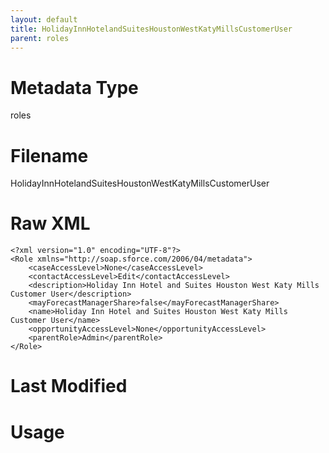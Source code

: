 ```yaml
---
layout: default
title: HolidayInnHotelandSuitesHoustonWestKatyMillsCustomerUser
parent: roles
---
```

# Metadata Type
roles


# Filename 
HolidayInnHotelandSuitesHoustonWestKatyMillsCustomerUser


# Raw XML
```
<?xml version="1.0" encoding="UTF-8"?>
<Role xmlns="http://soap.sforce.com/2006/04/metadata">
    <caseAccessLevel>None</caseAccessLevel>
    <contactAccessLevel>Edit</contactAccessLevel>
    <description>Holiday Inn Hotel and Suites Houston West Katy Mills Customer User</description>
    <mayForecastManagerShare>false</mayForecastManagerShare>
    <name>Holiday Inn Hotel and Suites Houston West Katy Mills Customer User</name>
    <opportunityAccessLevel>None</opportunityAccessLevel>
    <parentRole>Admin</parentRole>
</Role>
```


# Last Modified


# Usage
